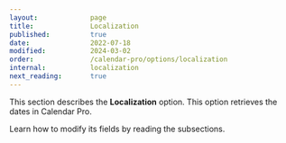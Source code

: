 ```yaml
---
layout:             page
title:              Localization
published:          true
date:               2022-07-18
modified:           2024-03-02
order:              /calendar-pro/options/localization
internal:           localization
next_reading:       true
---
```

This section describes the **Localization** option. This option retrieves the dates in Calendar Pro.

Learn how to modify its fields by reading the subsections.